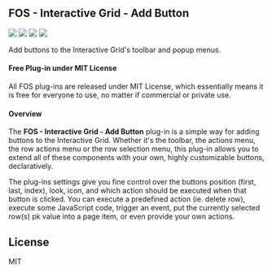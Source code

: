 ## FOS - Interactive Grid - Add Button

![](https://img.shields.io/badge/Plug--in_Type-Dynamic_Action-orange.svg) ![](https://img.shields.io/badge/APEX-19.2-success.svg) ![](https://img.shields.io/badge/APEX-20.1-success.svg) ![](https://img.shields.io/badge/APEX-20.2-success.svg)

Add buttons to the Interactive Grid's toolbar and popup menus.
<h4>Free Plug-in under MIT License</h4>
<p>
All FOS plug-ins are released under MIT License, which essentially means it is free for everyone to use, no matter if commercial or private use.
</p>
<h4>Overview</h4>
<p>
    The <strong>FOS - Interactive Grid - Add Button</strong> plug-in is a simple way for adding buttons to the Interactive Grid. Whether it's the toolbar, the actions menu, the row actions menu or the row selection menu, this plug-in allows you to extend all of these components with your own, highly customizable buttons, declaratively.
</p>
<p>
    The plug-ins settings give you fine control over the buttons position (first, last, index), look, icon, and which action should be executed when that button is clicked. You can execute a predefined action (ie. delete row), execute some JavaScript code, trigger an event, put the currently selected row(s) pk value into a page item, or even provide your own actions.
</p>

## License

MIT

